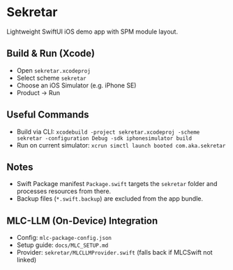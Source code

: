 # Sekretar

Lightweight SwiftUI iOS demo app with SPM module layout.

## Build & Run (Xcode)
- Open `sekretar.xcodeproj`
- Select scheme `sekretar`
- Choose an iOS Simulator (e.g. iPhone SE)
- Product → Run

## Useful Commands
- Build via CLI: `xcodebuild -project sekretar.xcodeproj -scheme sekretar -configuration Debug -sdk iphonesimulator build`
- Run on current simulator: `xcrun simctl launch booted com.aka.sekretar`

## Notes
- Swift Package manifest `Package.swift` targets the `sekretar` folder and processes resources from there.
- Backup files (`*.swift.backup`) are excluded from the app bundle.

## MLC-LLM (On-Device) Integration
- Config: `mlc-package-config.json`
- Setup guide: `docs/MLC_SETUP.md`
- Provider: `sekretar/MLCLLMProvider.swift` (falls back if MLCSwift not linked)

